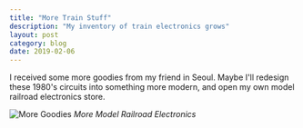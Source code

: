 ```yaml
---
title: "More Train Stuff"
description: "My inventory of train electronics grows"
layout: post
category: blog
date: 2019-02-06
---
```


I received some more goodies from my friend in Seoul. 
Maybe I'll redesign these 1980's circuits into something more modern, 
and open my own model railroad electronics store.

![More Goodies](/images/modelrr/more-train-goodies.jpg')
*More Model Railroad Electronics*
